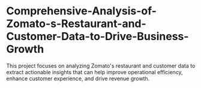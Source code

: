 # Comprehensive-Analysis-of-Zomato-s-Restaurant-and-Customer-Data-to-Drive-Business-Growth
This project focuses on analyzing Zomato's restaurant and customer data to extract actionable insights that can help improve operational efficiency, enhance customer experience, and drive revenue growth.
